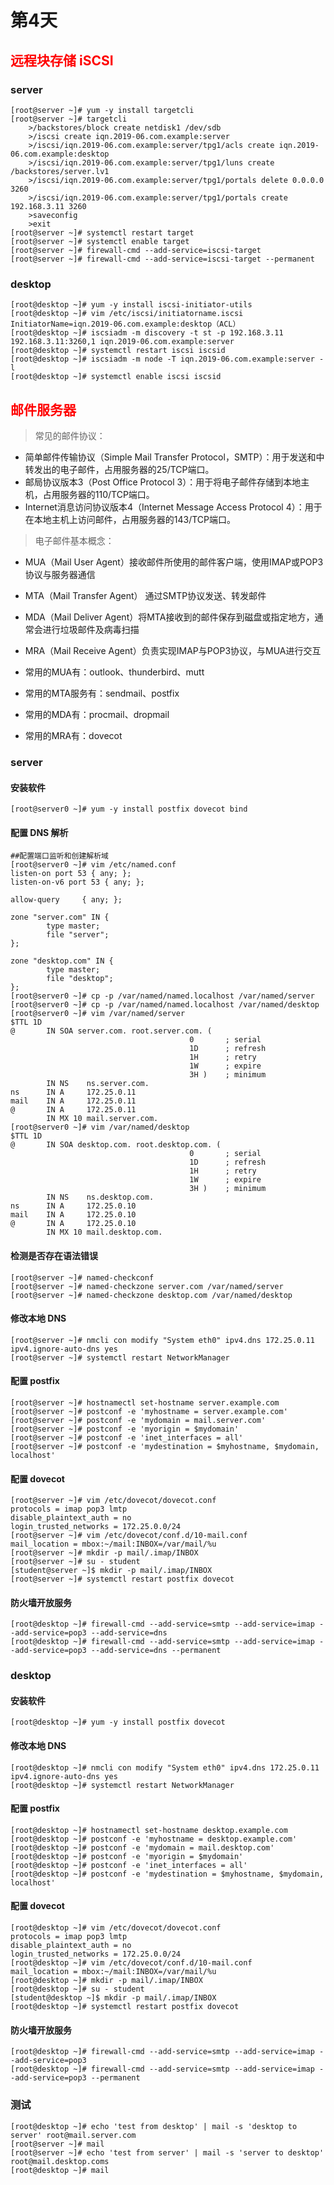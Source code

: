 # 第4天

## <font color=red>远程块存储 iSCSI</font>
### server
```
[root@server ~]# yum -y install targetcli
[root@server ~]# targetcli
	>/backstores/block create netdisk1 /dev/sdb
    >/iscsi create iqn.2019-06.com.example:server
    >/iscsi/iqn.2019-06.com.example:server/tpg1/acls create iqn.2019-06.com.example:desktop
    >/iscsi/iqn.2019-06.com.example:server/tpg1/luns create /backstores/server.lv1
    >/iscsi/iqn.2019-06.com.example:server/tpg1/portals delete 0.0.0.0 3260
    >/iscsi/iqn.2019-06.com.example:server/tpg1/portals create 192.168.3.11 3260
    >saveconfig
    >exit
[root@server ~]# systemctl restart target
[root@server ~]# systemctl enable target
[root@server ~]# firewall-cmd --add-service=iscsi-target
[root@server ~]# firewall-cmd --add-service=iscsi-target --permanent
```
### desktop
```
[root@desktop ~]# yum -y install iscsi-initiator-utils
[root@desktop ~]# vim /etc/iscsi/initiatorname.iscsi
InitiatorName=iqn.2019-06.com.example:desktop（ACL）
[root@desktop ~]# iscsiadm -m discovery -t st -p 192.168.3.11
192.168.3.11:3260,1 iqn.2019-06.com.example:server
[root@desktop ~]# systemctl restart iscsi iscsid
[root@desktop ~]# iscsiadm -m node -T iqn.2019-06.com.example:server -l
[root@desktop ~]# systemctl enable iscsi iscsid
```

## <font color=red>邮件服务器</font>
> 常见的邮件协议：

* 简单邮件传输协议（Simple Mail Transfer Protocol，SMTP）：用于发送和中转发出的电子邮件，占用服务器的25/TCP端口。
* 邮局协议版本3（Post Office Protocol 3）：用于将电子邮件存储到本地主机，占用服务器的110/TCP端口。
* Internet消息访问协议版本4（Internet Message Access Protocol 4）：用于在本地主机上访问邮件，占用服务器的143/TCP端口。

> 电子邮件基本概念：

* MUA（Mail User Agent）接收邮件所使用的邮件客户端，使用IMAP或POP3协议与服务器通信
* MTA（Mail Transfer Agent） 通过SMTP协议发送、转发邮件
* MDA（Mail Deliver Agent）将MTA接收到的邮件保存到磁盘或指定地方，通常会进行垃圾邮件及病毒扫描
* MRA（Mail Receive Agent）负责实现IMAP与POP3协议，与MUA进行交互

* 常用的MUA有：outlook、thunderbird、mutt
* 常用的MTA服务有：sendmail、postfix
* 常用的MDA有：procmail、dropmail
* 常用的MRA有：dovecot

### server
#### 安装软件
```
[root@server0 ~]# yum -y install postfix dovecot bind
```
#### 配置 DNS 解析
```
##配置端口监听和创建解析域
[root@server0 ~]# vim /etc/named.conf
listen-on port 53 { any; };
listen-on-v6 port 53 { any; };

allow-query     { any; };
        
zone "server.com" IN {
        type master;
        file "server";
};

zone "desktop.com" IN {
        type master;
        file "desktop";
};
[root@server0 ~]# cp -p /var/named/named.localhost /var/named/server
[root@server0 ~]# cp -p /var/named/named.localhost /var/named/desktop
[root@server0 ~]# vim /var/named/server
$TTL 1D
@       IN SOA server.com. root.server.com. (
                                        0       ; serial
                                        1D      ; refresh
                                        1H      ; retry
                                        1W      ; expire
                                        3H )    ; minimum
        IN NS    ns.server.com.
ns      IN A     172.25.0.11
mail    IN A     172.25.0.11
@       IN A     172.25.0.11
        IN MX 10 mail.server.com.
[root@server0 ~]# vim /var/named/desktop
$TTL 1D
@       IN SOA desktop.com. root.desktop.com. (
                                        0       ; serial
                                        1D      ; refresh
                                        1H      ; retry
                                        1W      ; expire
                                        3H )    ; minimum
        IN NS    ns.desktop.com.
ns      IN A     172.25.0.10
mail    IN A     172.25.0.10
@       IN A     172.25.0.10
        IN MX 10 mail.desktop.com.
```
#### 检测是否存在语法错误
```
[root@server ~]# named-checkconf
[root@server ~]# named-checkzone server.com /var/named/server
[root@server ~]# named-checkzone desktop.com /var/named/desktop
```
#### 修改本地 DNS
```
[root@server ~]# nmcli con modify "System eth0" ipv4.dns 172.25.0.11 ipv4.ignore-auto-dns yes
[root@server ~]# systemctl restart NetworkManager
```
#### 配置 postfix
```
[root@server ~]# hostnamectl set-hostname server.example.com
[root@server ~]# postconf -e 'myhostname = server.example.com'
[root@server ~]# postconf -e 'mydomain = mail.server.com'
[root@server ~]# postconf -e 'myorigin = $mydomain'
[root@server ~]# postconf -e 'inet_interfaces = all'
[root@server ~]# postconf -e 'mydestination = $myhostname, $mydomain, localhost'
```
#### 配置 dovecot
```
[root@server ~]# vim /etc/dovecot/dovecot.conf
protocols = imap pop3 lmtp
disable_plaintext_auth = no
login_trusted_networks = 172.25.0.0/24
[root@server ~]# vim /etc/dovecot/conf.d/10-mail.conf
mail_location = mbox:~/mail:INBOX=/var/mail/%u
[root@server ~]# mkdir -p mail/.imap/INBOX
[root@server ~]# su - student
[student@server ~]$ mkdir -p mail/.imap/INBOX
[root@server ~]# systemctl restart postfix dovecot
```
#### 防火墙开放服务
```
[root@desktop ~]# firewall-cmd --add-service=smtp --add-service=imap --add-service=pop3 --add-service=dns
[root@desktop ~]# firewall-cmd --add-service=smtp --add-service=imap --add-service=pop3 --add-service=dns --permanent
```

### desktop
#### 安装软件
```
[root@desktop ~]# yum -y install postfix dovecot
```
#### 修改本地 DNS
```
[root@desktop ~]# nmcli con modify "System eth0" ipv4.dns 172.25.0.11 ipv4.ignore-auto-dns yes
[root@desktop ~]# systemctl restart NetworkManager
```
#### 配置 postfix
```
[root@desktop ~]# hostnamectl set-hostname desktop.example.com
[root@desktop ~]# postconf -e 'myhostname = desktop.example.com'
[root@desktop ~]# postconf -e 'mydomain = mail.desktop.com'
[root@desktop ~]# postconf -e 'myorigin = $mydomain'
[root@desktop ~]# postconf -e 'inet_interfaces = all'
[root@desktop ~]# postconf -e 'mydestination = $myhostname, $mydomain, localhost'
```
#### 配置 dovecot
```
[root@desktop ~]# vim /etc/dovecot/dovecot.conf
protocols = imap pop3 lmtp
disable_plaintext_auth = no
login_trusted_networks = 172.25.0.0/24
[root@desktop ~]# vim /etc/dovecot/conf.d/10-mail.conf
mail_location = mbox:~/mail:INBOX=/var/mail/%u
[root@desktop ~]# mkdir -p mail/.imap/INBOX
[root@desktop ~]# su - student
[student@desktop ~]$ mkdir -p mail/.imap/INBOX
[root@desktop ~]# systemctl restart postfix dovecot
```
#### 防火墙开放服务
```
[root@desktop ~]# firewall-cmd --add-service=smtp --add-service=imap --add-service=pop3
[root@desktop ~]# firewall-cmd --add-service=smtp --add-service=imap --add-service=pop3 --permanent
```

### 测试
```
[root@desktop ~]# echo 'test from desktop' | mail -s 'desktop to server' root@mail.server.com
[root@server ~]# mail
[root@server ~]# echo 'test from server' | mail -s 'server to desktop' root@mail.desktop.coms
[root@desktop ~]# mail
```

